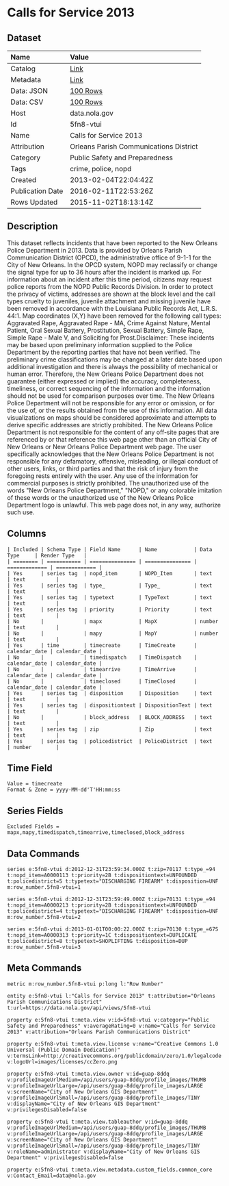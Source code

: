 # Calls for Service 2013

## Dataset

| Name | Value |
| :--- | :---- |
| Catalog | [Link](https://catalog.data.gov/dataset/calls-for-service-2013) |
| Metadata | [Link](https://data.nola.gov/api/views/5fn8-vtui) |
| Data: JSON | [100 Rows](https://data.nola.gov/api/views/5fn8-vtui/rows.json?max_rows=100) |
| Data: CSV | [100 Rows](https://data.nola.gov/api/views/5fn8-vtui/rows.csv?max_rows=100) |
| Host | data.nola.gov |
| Id | 5fn8-vtui |
| Name | Calls for Service 2013 |
| Attribution | Orleans Parish Communications District |
| Category | Public Safety and Preparedness |
| Tags | crime, police, nopd |
| Created | 2013-02-04T22:04:42Z |
| Publication Date | 2016-02-11T22:53:26Z |
| Rows Updated | 2015-11-02T18:13:14Z |

## Description

This dataset reflects incidents that have been reported to the New Orleans Police Department in 2013. Data is provided by Orleans Parish Communication District (OPCD), the administrative office of 9-1-1 for the City of New Orleans. In the OPCD system, NOPD may reclassify or change the signal type for up to 36 hours after the incident is marked up. For information about an incident after this time period, citizens may request police reports from the NOPD Public Records Division.  In order to protect the privacy of victims, addresses are shown at the block level and the call types cruelty to juveniles, juvenile attachment and missing juvenile have been removed in accordance with the Louisiana Public Records Act, L.R.S. 44:1.  Map coordinates (X,Y) have been removed for the following call types: Aggravated Rape, Aggravated Rape - MA, Crime Against Nature, Mental Patient, Oral Sexual Battery, Prostitution, Sexual Battery, Simple Rape, Simple Rape - Male V, and Soliciting for Prost.Disclaimer: These incidents may be based upon preliminary information supplied to the Police Department by the reporting parties that have not been verified. The preliminary crime classifications may be changed at a later date based upon additional investigation and there is always the possibility of mechanical or human error. Therefore, the New Orleans Police Department does not guarantee (either expressed or implied) the accuracy, completeness, timeliness, or correct sequencing of the information and the information should not be used for comparison purposes over time. The New Orleans Police Department will not be responsible for any error or omission, or for the use of, or the results obtained from the use of this information. All data visualizations on maps should be considered approximate and attempts to derive specific addresses are strictly prohibited. The New Orleans Police Department is not responsible for the content of any off-site pages that are referenced by or that reference this web page other than an official City of New Orleans or New Orleans Police Department web page. The user specifically acknowledges that the New Orleans Police Department is not responsible for any defamatory, offensive, misleading, or illegal conduct of other users, links, or third parties and that the risk of injury from the foregoing rests entirely with the user. Any use of the information for commercial purposes is strictly prohibited. The unauthorized use of the words "New Orleans Police Department," "NOPD," or any colorable imitation of these words or the unauthorized use of the New Orleans Police Department logo is unlawful. This web page does not, in any way, authorize such use.

## Columns

```ls
| Included | Schema Type | Field Name      | Name            | Data Type     | Render Type   |
| ======== | =========== | =============== | =============== | ============= | ============= |
| Yes      | series tag  | nopd_item       | NOPD_Item       | text          | text          |
| Yes      | series tag  | type_           | Type_           | text          | text          |
| Yes      | series tag  | typetext        | TypeText        | text          | text          |
| Yes      | series tag  | priority        | Priority        | text          | text          |
| No       |             | mapx            | MapX            | number        | text          |
| No       |             | mapy            | MapY            | number        | text          |
| Yes      | time        | timecreate      | TimeCreate      | calendar_date | calendar_date |
| No       |             | timedispatch    | TimeDispatch    | calendar_date | calendar_date |
| No       |             | timearrive      | TimeArrive      | calendar_date | calendar_date |
| No       |             | timeclosed      | TimeClosed      | calendar_date | calendar_date |
| Yes      | series tag  | disposition     | Disposition     | text          | text          |
| Yes      | series tag  | dispositiontext | DispositionText | text          | text          |
| No       |             | block_address   | BLOCK_ADDRESS   | text          | text          |
| Yes      | series tag  | zip             | Zip             | text          | text          |
| Yes      | series tag  | policedistrict  | PoliceDistrict  | text          | number        |
```

## Time Field

```ls
Value = timecreate
Format & Zone = yyyy-MM-dd'T'HH:mm:ss
```

## Series Fields

```ls
Excluded Fields = mapx,mapy,timedispatch,timearrive,timeclosed,block_address
```

## Data Commands

```ls
series e:5fn8-vtui d:2012-12-31T23:59:34.000Z t:zip=70117 t:type_=94 t:nopd_item=A0000113 t:priority=2B t:dispositiontext=UNFOUNDED t:policedistrict=5 t:typetext="DISCHARGING FIREARM" t:disposition=UNF m:row_number.5fn8-vtui=1

series e:5fn8-vtui d:2012-12-31T23:59:49.000Z t:zip=70131 t:type_=94 t:nopd_item=A0000213 t:priority=2B t:dispositiontext=UNFOUNDED t:policedistrict=4 t:typetext="DISCHARGING FIREARM" t:disposition=UNF m:row_number.5fn8-vtui=2

series e:5fn8-vtui d:2013-01-01T00:00:22.000Z t:zip=70130 t:type_=67S t:nopd_item=A0000313 t:priority=1C t:dispositiontext=DUPLICATE t:policedistrict=8 t:typetext=SHOPLIFTING t:disposition=DUP m:row_number.5fn8-vtui=3
```

## Meta Commands

```ls
metric m:row_number.5fn8-vtui p:long l:"Row Number"

entity e:5fn8-vtui l:"Calls for Service 2013" t:attribution="Orleans Parish Communications District" t:url=https://data.nola.gov/api/views/5fn8-vtui

property e:5fn8-vtui t:meta.view v:id=5fn8-vtui v:category="Public Safety and Preparedness" v:averageRating=0 v:name="Calls for Service 2013" v:attribution="Orleans Parish Communications District"

property e:5fn8-vtui t:meta.view.license v:name="Creative Commons 1.0 Universal (Public Domain Dedication)" v:termsLink=http://creativecommons.org/publicdomain/zero/1.0/legalcode v:logoUrl=images/licenses/ccZero.png

property e:5fn8-vtui t:meta.view.owner v:id=guap-8ddq v:profileImageUrlMedium=/api/users/guap-8ddq/profile_images/THUMB v:profileImageUrlLarge=/api/users/guap-8ddq/profile_images/LARGE v:screenName="City of New Orleans GIS Department" v:profileImageUrlSmall=/api/users/guap-8ddq/profile_images/TINY v:displayName="City of New Orleans GIS Department" v:privilegesDisabled=false

property e:5fn8-vtui t:meta.view.tableauthor v:id=guap-8ddq v:profileImageUrlMedium=/api/users/guap-8ddq/profile_images/THUMB v:profileImageUrlLarge=/api/users/guap-8ddq/profile_images/LARGE v:screenName="City of New Orleans GIS Department" v:profileImageUrlSmall=/api/users/guap-8ddq/profile_images/TINY v:roleName=administrator v:displayName="City of New Orleans GIS Department" v:privilegesDisabled=false

property e:5fn8-vtui t:meta.view.metadata.custom_fields.common_core v:Contact_Email=data@nola.gov
```